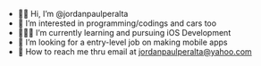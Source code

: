 - 👋🏽 Hi, I’m @jordanpaulperalta
- 👀 I’m interested in programming/codings and cars too
- 👨🏽‍💻 I’m currently learning and pursuing iOS Development
- 👥 I’m looking for a entry-level job on making mobile apps
- 📧 How to reach me thru email at jordanpaulperalta@yahoo.com
<!---
jordanpaulperalta/jordanpaulperalta is a ✨ special ✨ repository because its `README.md` (this file) appears on your GitHub profile.
You can click the Preview link to take a look at your changes.
--->

